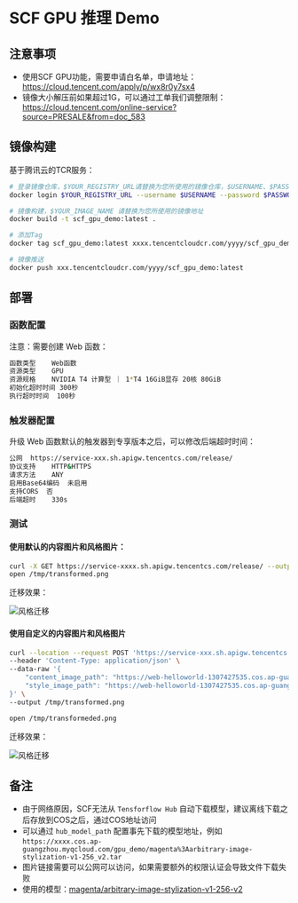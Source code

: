 # SCF GPU 推理 Demo

## 注意事项

- 使用SCF GPU功能，需要申请白名单，申请地址：https://cloud.tencent.com/apply/p/wx8r0y7sx4
- 镜像大小解压前如果超过1G，可以通过工单我们调整限制：https://cloud.tencent.com/online-service?source=PRESALE&from=doc_583


## 镜像构建

基于腾讯云的TCR服务：

```bash
# 登录镜像仓库，$YOUR_REGISTRY_URL请替换为您所使用的镜像仓库，$USERNAME、$PASSWORD分别替换为您的登录凭证
docker login $YOUR_REGISTRY_URL --username $USERNAME --password $PASSWORD

# 镜像构建，$YOUR_IMAGE_NAME 请替换为您所使用的镜像地址
docker build -t scf_gpu_demo:latest .

# 添加Tag
docker tag scf_gpu_demo:latest xxxx.tencentcloudcr.com/yyyy/scf_gpu_demo:latest

# 镜像推送
docker push xxx.tencentcloudcr.com/yyyy/scf_gpu_demo:latest
```

## 部署

### 函数配置

注意：需要创建 Web 函数：


```bash
函数类型	Web函数
资源类型	GPU
资源规格	NVIDIA T4 计算型 ｜ 1*T4 16GiB显存 20核 80GiB
初始化超时时间	300秒
执行超时时间	100秒

```

### 触发器配置

升级 Web 函数默认的触发器到专享版本之后，可以修改后端超时时间：


```bash
公网  https://service-xxx.sh.apigw.tencentcs.com/release/
协议支持	HTTP&HTTPS
请求方法	ANY
启用Base64编码	未启用
支持CORS	否
后端超时	330s
```

### 测试

#### 使用默认的内容图片和风格图片：

```bash
curl -X GET https://service-xxxx.sh.apigw.tencentcs.com/release/ --output /tmp/transformed.png
open /tmp/transformed.png
```

迁移效果：

![风格迁移](https://user-images.githubusercontent.com/251222/172288034-325598e0-3c15-4feb-8668-9e708e6b6e4b.png)

#### 使用自定义的内容图片和风格图片

```bash
curl --location --request POST 'https://service-xxx.sh.apigw.tencentcs.com/release/' \
--header 'Content-Type: application/json' \
--data-raw '{
    "content_image_path": "https://web-helloworld-1307427535.cos.ap-guangzhou.myqcloud.com/gpu_demo/woman.jpg",
    "style_image_path": "https://web-helloworld-1307427535.cos.ap-guangzhou.myqcloud.com/gpu_demo/snow.png"
}' \
--output /tmp/transformed.png

open /tmp/transformeded.png
```

迁移效果：

![风格迁移](https://user-images.githubusercontent.com/251222/172374628-3107625d-c701-4f74-b621-42b3fb0b13dd.png)


## 备注

- 由于网络原因，SCF无法从 `Tensforflow Hub` 自动下载模型，建议离线下载之后存放到COS之后，通过COS地址访问
- 可以通过 `hub_model_path` 配置事先下载的模型地址，例如 `https://xxxx.cos.ap-guangzhou.myqcloud.com/gpu_demo/magenta%3Aarbitrary-image-stylization-v1-256_v2.tar`
- 图片链接需要可以公网可以访问，如果需要额外的权限认证会导致文件下载失败
- 使用的模型：[magenta/arbitrary-image-stylization-v1-256-v2](https://hub.tensorflow.google.cn/google/magenta/arbitrary-image-stylization-v1-256/2)
